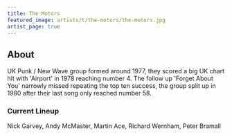 ```yaml
---
title: The Motors
featured_image: artists/t/the-motors/the-motors.jpg
artist_page: true
---
```

## About

UK Punk / New Wave group formed around 1977, they scored a big UK chart hit with 'Airport' in 1978 reaching number 4. The follow up 'Forget About You' narrowly missed repeating the top ten success, the group split up in 1980 after their last song only reached number 58.

### Current Lineup

Nick Garvey, Andy McMaster, Martin Ace, Richard Wernham, Peter Bramall

